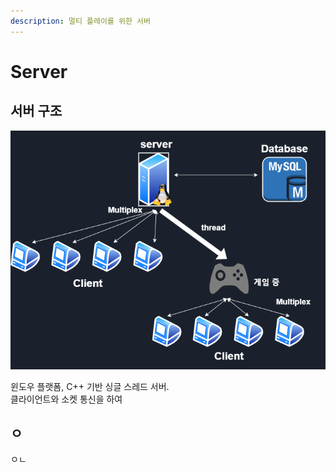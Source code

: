 ```yaml
---
description: 멀티 플레이를 위한 서버
---
```


# Server

## 서버 구조 

![](../.gitbook/assets/c_s-.png)

윈도우 플랫폼, C++ 기반 싱글 스레드 서버.  
클라이언트와 소켓 통신을 하여   


## ㅇ

ㅇㄴ



